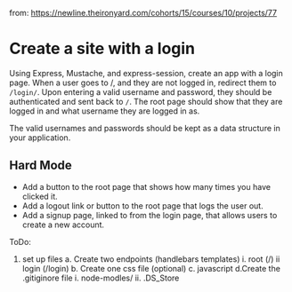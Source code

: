 from: https://newline.theironyard.com/cohorts/15/courses/10/projects/77

# Create a site with a login
Using Express, Mustache, and express-session, create an app with a login page. When a user goes to /, and they are not logged in, redirect them to `/login/`. Upon entering a valid username and password, they should be authenticated and sent back to `/`. The root page should show that they are logged in and what username they are logged in as.

The valid usernames and passwords should be kept as a data structure in your application.

## Hard Mode
* Add a button to the root page that shows how many times you have clicked it.
* Add a logout link or button to the root page that logs the user out.
* Add a signup page, linked to from the login page, that allows users to create a new account.

ToDo:
1. set up files
    a. Create two endpoints (handlebars templates)
        i. root (/)
        ii login (/login)
    b. Create one css file (optional)
    c. javascript
    d.Create the .gitiginore file
        i. node-modles/
        ii. .DS_Store